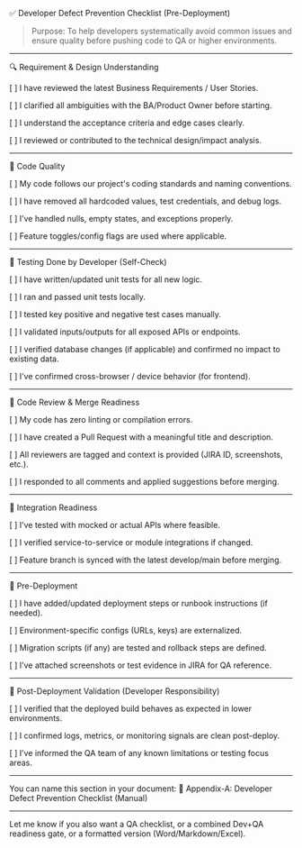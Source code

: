 
✅ Developer Defect Prevention Checklist (Pre-Deployment)

> Purpose: To help developers systematically avoid common issues and ensure quality before pushing code to QA or higher environments.




---

🔍 Requirement & Design Understanding

[ ] I have reviewed the latest Business Requirements / User Stories.

[ ] I clarified all ambiguities with the BA/Product Owner before starting.

[ ] I understand the acceptance criteria and edge cases clearly.

[ ] I reviewed or contributed to the technical design/impact analysis.



---

🧠 Code Quality

[ ] My code follows our project's coding standards and naming conventions.

[ ] I have removed all hardcoded values, test credentials, and debug logs.

[ ] I’ve handled nulls, empty states, and exceptions properly.

[ ] Feature toggles/config flags are used where applicable.



---

🧪 Testing Done by Developer (Self-Check)

[ ] I have written/updated unit tests for all new logic.

[ ] I ran and passed unit tests locally.

[ ] I tested key positive and negative test cases manually.

[ ] I validated inputs/outputs for all exposed APIs or endpoints.

[ ] I verified database changes (if applicable) and confirmed no impact to existing data.

[ ] I’ve confirmed cross-browser / device behavior (for frontend).



---

🔄 Code Review & Merge Readiness

[ ] My code has zero linting or compilation errors.

[ ] I have created a Pull Request with a meaningful title and description.

[ ] All reviewers are tagged and context is provided (JIRA ID, screenshots, etc.).

[ ] I responded to all comments and applied suggestions before merging.



---

🔗 Integration Readiness

[ ] I’ve tested with mocked or actual APIs where feasible.

[ ] I verified service-to-service or module integrations if changed.

[ ] Feature branch is synced with the latest develop/main before merging.



---

🚀 Pre-Deployment

[ ] I have added/updated deployment steps or runbook instructions (if needed).

[ ] Environment-specific configs (URLs, keys) are externalized.

[ ] Migration scripts (if any) are tested and rollback steps are defined.

[ ] I’ve attached screenshots or test evidence in JIRA for QA reference.



---

🧾 Post-Deployment Validation (Developer Responsibility)

[ ] I verified that the deployed build behaves as expected in lower environments.

[ ] I confirmed logs, metrics, or monitoring signals are clean post-deploy.

[ ] I’ve informed the QA team of any known limitations or testing focus areas.



---

You can name this section in your document:
📄 Appendix-A: Developer Defect Prevention Checklist (Manual)


---

Let me know if you also want a QA checklist, or a combined Dev+QA readiness gate, or a formatted version (Word/Markdown/Excel).


